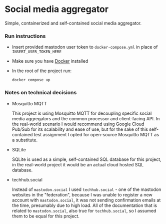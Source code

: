 # Social media aggregator

Simple, containerized and self-contained social media aggregator.

### Run instructions

- Insert provided mastodon user token to `docker-compose.yml` in place of
  `INSERT_USER_TOKEN_HERE`

- Make sure you have [Docker](https://docs.docker.com/engine/install/) installed

- In the root of the project run:

  ```
  docker compose up
  ```

### Notes on technical decisions

- Mosquitto MQTT

  This project is using Mosquitto MQTT for decoupling specific social media
  aggregators and the common processor and client-facing API. In the real-world
  scenario I would recommend using Google Cloud Pub/Sub for its scalability and
  ease of use, but for the sake of this self-contained test assignment I opted
  for open-source Mosquitto MQTT as a substitute.

- SQLite

  SQLite is used as a simple, self-contained SQL database for this project, in
  the real-world project it would be an actual cloud hosted SQL database.

- techhub.social

  Instead of `mastodon.social` I used `techhub.social` - one of the mastodon
  websites in the "federation", because I was unable to register a new account
  with `mastodon.social`, it was not sending confirmation emails at the time,
  presumably due to high load. All of the documentation that is related to
  `mastodon.social`, also true for `techhub.social`, so I assumed them to be
  equal for this project.
